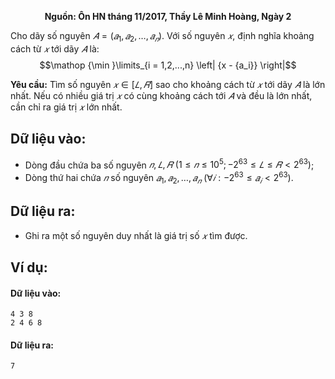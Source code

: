 **<center>Nguồn: Ôn HN tháng 11/2017, Thầy Lê Minh Hoàng, Ngày 2</center>**

Cho dãy số nguyên $𝐴 = (𝑎_1, 𝑎_2, … , 𝑎_𝑛)$. Với số nguyên $𝑥$, định nghĩa khoảng cách từ $𝑥$ tới dãy $𝐴$ là:
$$\mathop {\min }\limits_{i = 1,2,...,n} \left| {x - {a_i}} \right|$$

**Yêu cầu:** Tìm số nguyên $𝑥 ∈ [𝐿, 𝑅]$ sao cho khoảng cách từ $𝑥$ tới dãy $𝐴$ là lớn nhất. Nếu có nhiều giá trị $𝑥$ có cùng 
khoảng cách tới $𝐴$ và đều là lớn nhất, cần chỉ ra giá trị $𝑥$ lớn nhất.

## Dữ liệu vào:
- Dòng đầu chứa ba số nguyên $𝑛, 𝐿, 𝑅\ (1 ≤ 𝑛 ≤ 10^5; −2^{63} ≤ 𝐿 ≤ 𝑅 < 2^{63})$;
- Dòng thứ hai chứa $𝑛$ số nguyên $𝑎_1, 𝑎_2, … , 𝑎_𝑛\ (∀𝑖: −2^{63} ≤ 𝑎_𝑖 < 2^{63})$.

## Dữ liệu ra:
- Ghi ra một số nguyên duy nhất là giá trị số $𝑥$ tìm được.

## Ví dụ:
#### Dữ liệu vào:
```
4 3 8
2 4 6 8
```

#### Dữ liệu ra:
```
7
```